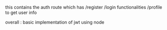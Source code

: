 this contains the auth route
which has /register /login functionalities
/profile to get user info



overall : basic implementation of jwt using node
